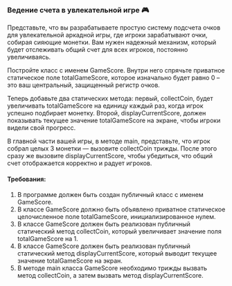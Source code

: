 
### Ведение счета в увлекательной игре 🎮

Представьте, что вы разрабатываете простую систему подсчета очков для увлекательной аркадной игры, где игроки зарабатывают очки, собирая сияющие монетки. Вам нужен надежный механизм, который будет отслеживать общий счет для всех игроков, постоянно увеличиваясь.

Постройте класс с именем GameScore. Внутри него спрячьте приватное статическое поле totalGameScore, которое изначально будет равно 0 – это ваш центральный, защищенный регистр очков.

Теперь добавьте два статических метода: первый, collectCoin, будет увеличивать totalGameScore на единицу каждый раз, когда игрок успешно подбирает монетку. Второй, displayCurrentScore, должен показывать текущее значение totalGameScore на экране, чтобы игроки видели свой прогресс.

В главной части вашей игры, в методе main, представьте, что игрок собрал целых 3 монетки — вызовите collectCoin трижды. После этого сразу же вызовите displayCurrentScore, чтобы убедиться, что общий счет отображается корректно и радует игроков.

#### Требования:
1. В программе должен быть создан публичный класс с именем GameScore.
2. В классе GameScore должно быть объявлено приватное статическое целочисленное поле totalGameScore, инициализированное нулем.
3. В классе GameScore должен быть реализован публичный статический метод collectCoin, который увеличивает значение поля totalGameScore на 1.
4. В классе GameScore должен быть реализован публичный статический метод displayCurrentScore, который выводит текущее значение totalGameScore на экран.
5. В методе main класса GameScore необходимо трижды вызвать метод collectCoin, а затем вызвать метод displayCurrentScore.